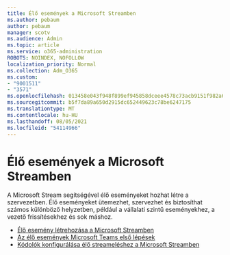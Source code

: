 ```yaml
---
title: Élő események a Microsoft Streamben
ms.author: pebaum
author: pebaum
manager: scotv
ms.audience: Admin
ms.topic: article
ms.service: o365-administration
ROBOTS: NOINDEX, NOFOLLOW
localization_priority: Normal
ms.collection: Adm_O365
ms.custom:
- "9001511"
- "3571"
ms.openlocfilehash: 013458e043f948f899ef945858dceee4578c73acb9151f982a6ca010a5683f52
ms.sourcegitcommit: b5f7da89a650d2915dc652449623c78be6247175
ms.translationtype: MT
ms.contentlocale: hu-HU
ms.lasthandoff: 08/05/2021
ms.locfileid: "54114966"
---
```

# <a name="live-events-in-microsoft-stream"></a>Élő események a Microsoft Streamben

A Microsoft Stream segítségével élő eseményeket hozhat létre a szervezetben. Élő eseményeket ütemezhet, szervezhet és biztosíthat számos különböző helyzetben, például a vállalati szintű eseményekhez, a vezető frissítésekhez és sok máshoz.

- [Élő esemény létrehozása a Microsoft Streamben](https://docs.microsoft.com/stream/live-create-event)
- [Az élő események Microsoft Teams első lépések](https://support.office.com/article/get-started-with-microsoft-teams-live-events-d077fec2-a058-483e-9ab5-1494afda578a)
- [Kódolók konfigurálása élő streameléshez a Microsoft Streamben](https://docs.microsoft.com/stream/live-encoder-setup)
